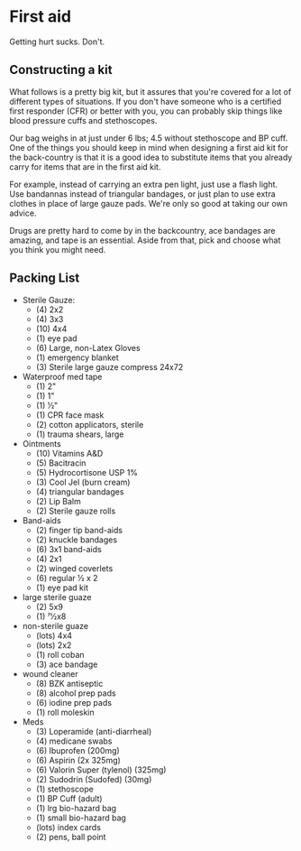 # First aid
Getting hurt sucks. Don't.

## Constructing a kit
What follows is a pretty big kit, but it assures that you're covered for a lot of different types of situations. If you don't have someone who is a certified first responder (CFR) or better with you, you can probably skip things like blood pressure cuffs and stethoscopes.

Our bag weighs in at just under 6 lbs; 4.5 without stethoscope and BP cuff. One of the things you should keep in mind when designing a first aid kit for the back-country is that it is a good idea to substitute items that you already carry for items that are in the first aid kit.

For example, instead of carrying an extra pen light, just use a flash light. Use bandannas instead of triangular bandages, or just plan to use extra clothes in place of large gauze pads. We're only so good at taking our own advice.

Drugs are pretty hard to come by in the backcountry, ace bandages are amazing, and tape is an essential. Aside from that, pick and choose what you think you might need.

## Packing List
* Sterile Gauze:
  * (4) 2x2
  * (4) 3x3
  * (10) 4x4
  * (1) eye pad
  * (6) Large, non-Latex Gloves
  * (1) emergency blanket
  * (3) Sterile large gauze compress 24x72
* Waterproof med tape
  * (1) 2"
  * (1) 1"
  * (1) 1⁄2"
  * (1) CPR face mask
  * (2) cotton applicators, sterile
  * (1) trauma shears, large
* Ointments
  * (10) Vitamins A&D
  * (5) Bacitracin
  * (5) Hydrocortisone USP 1%
  * (3) Cool Jel (burn cream)
  * (4) triangular bandages
  * (2) Lip Balm
  * (2) Sterile gauze rolls
* Band-aids
  * (2) finger tip band-aids
  * (2) knuckle bandages
  * (6) 3x1 band-aids
  * (4) 2x1
  * (2) winged coverlets
  * (6) regular 1⁄2 x 2
  * (1) eye pad kit
* large sterile guaze
  * (2) 5x9
  * (1) 71⁄2x8
* non-sterile guaze
  * (lots) 4x4
  * (lots) 2x2
  * (1) roll coban
  * (3) ace bandage
* wound cleaner
  * (8) BZK antiseptic
  * (8) alcohol prep pads
  * (6) iodine prep pads
  * (1) roll moleskin
* Meds
  * (3) Loperamide (anti-diarrheal)
  * (4) medicane swabs
  * (6) Ibuprofen (200mg)
  * (6) Aspirin (2x 325mg)
  * (6) Valorin Super (tylenol) (325mg)
  * (2) Sudodrin (Sudofed) (30mg)
  * (1) stethoscope
  * (1) BP Cuff (adult)
  * (1) lrg bio-hazard bag
  * (1) small bio-hazard bag
  * (lots) index cards
  * (2) pens, ball point
